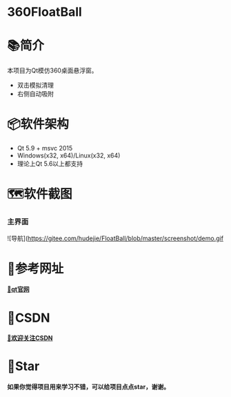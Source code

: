 # 360FloatBall

# 📚简介
本项目为Qt模仿360桌面悬浮窗。
- 双击模拟清理
- 右侧自动吸附

# 📦软件架构
- Qt 5.9 + msvc 2015
- Windows(x32, x64)/Linux(x32, x64) 
- 理论上Qt 5.6以上都支持

# 🗺️软件截图

### 主界面
![导航](https://gitee.com/hudejie/FloatBall/blob/master/screenshot/demo.gif

# 📝参考网址

#### [📗qt官网](https://doc.qt.io/)


# 📌CSDN

#### [🎉欢迎关注CSDN](https://blog.csdn.net/qq_25549309)

# 🧡Star

#### 如果你觉得项目用来学习不错，可以给项目点点star，谢谢。
